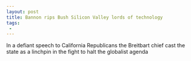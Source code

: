 ```yaml
---
layout: post
title: Bannon rips Bush Silicon Valley lords of technology
tags:
 -
---
```

In a defiant speech to California Republicans the Breitbart chief cast the state as a linchpin in the fight to halt the globalist agenda
